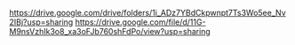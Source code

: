 https://drive.google.com/drive/folders/1i_ADz7YBdCkpwnpt7Ts3Wo5ee_Nv2IBj?usp=sharing
https://drive.google.com/file/d/11G-M9nsVzhIk3o8_xa3oFJb760shFdPo/view?usp=sharing
